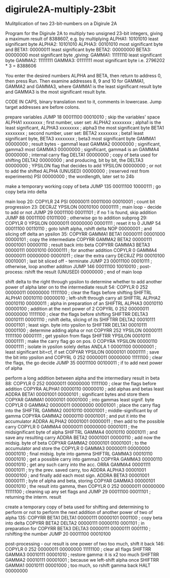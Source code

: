 # digirule2A-multiply-23bit
Mulitplication of two 23-bit-numbers on a Digirule 2A

Program for the Digirule 2A to multiply two unsigned 23-bit integers, giving
a maximum result of 8388607, e.g. by multiplying
ALPHA1: 10101010 least significant byte
ALPHA2: 10101010
ALPHA3: 00101010 most significant byte
and
BETA1:  00000011 least significant byte
BETA2:  00000000
BETA3:  00000000 most significant byte
,giving:
GAMMA1: 11111110 least significant byte
GAMMA2: 11111111
GAMMA3: 01111111 most significant byte
i.e. 2796202 * 3 = 8388606

You enter the desired numbers ALPHA and BETA, then return to address 0, then
press Run. Then examine addresses 8, 9 and 10 for GAMMA1, GAMMA2 and GAMMA3,
where GAMMA1 is the least significant result byte and GAMMA3 is the most
significant result byte.

CODE IN CAPS, binary translation next to it, comments in lowercase. Jump
target addresses are before colons.

prepare variables
JUMP 18          00011100 00010010          ; skip the variables' space
ALPHA1           xxxxxxxx                   ; first number, user set:
ALPHA2           xxxxxxxx                   ; alpha1 is the least significant,
ALPHA3           xxxxxxxx                   ; alpha3 the most significant byte
BETA1            xxxxxxxx                   ; second number, user set:
BETA2            xxxxxxxx                   ; beta1 least significant byte,
BETA3            xxxxxxxx                   ; beta3 most significant byte
GAMMA1           00000000                   ; result bytes - gamma1 least
GAMMA2           00000000                   ; significant, gamma3 most
GAMMA3           00000000                   ; significant, gamma4 is an
GAMMA4           00000000                   ; internal carry flag
DELTA1           00000000                   ; copy of beta used for shifting
DELTA2           00000000                   ; and producing, bit by bit, the
DELTA3           00000000                   ; YPSILON flag that decides to add
YPSILON          00000000                   ; or not to add the shifted ALPHA
(UNUSED)         00000000                   ; (reserved rest from experiments)
PSI              00000000                   ; the wordlength, later set to 24b

make a temporary working copy of beta
JUMP 135         00011100 10000111          ; go copy beta into delta

main loop
20: COPYLR 24 PSI         00000011 00011000 00010001 ; count bit progression
23: DECRJZ YPSILON        00010100 00001111 ; main loop - decide to add or not
JUMP 29          00011100 00011101          ; if no 1 is found, skip addition
JUMP 88          00011100 01011000          ; otherwise go to addition subprog
29: COPYLR 0 YPSILON      00000011 00000000 00001111 ; reset it to 0
JUMP 54          00011100 00110110          ; goto lshift alpha, rshift delta
NOP              00000001                   ; and slicing off delta an ypsilon
35: COPYRR GAMMA1 BETA1   00000111 00001000 00000101 ; copy the intermediate
COPYRR GAMMA2 BETA2       00000111 00001001 00000110 ; result back into beta
COPYRR GAMMA3 BETA3       00000111 00001010 00000111 ; for another addition
COPYLR 0 GAMMA4           00000011 00000000 00001011 ; clear the extra carry
DECRJZ PSI       00010100 00010001          ; last bit sliced off - terminate
JUMP 23          00011100 00010111          ; otherwise, loop another additon
JUMP 146         00011100 10010010          ; post-process: rshift the result
(UNUSED)         00000000                   ; end of main loop

shift delta to the right through ypsilon to determine whether to add
another power of alpha later on to the intermediate result
54: COPYLR 0 252 00000011 00000000 11111100 ; clear the flags before shifting
SHIFTRL ALPHA1   00010110 00000010          ; left-shift through carry all
SHIFTRL ALPHA2   00010110 00000011          ; alpha in preparation of an
SHIFTRL ALPHA3   00010110 00000100          ; addition at the next power of 2
COPYRL 0 252     00000011 00000000 11111100 ; clear the flags before shifting
SHIFTRR DELTA3   00010111 00001110          ; rshift delta, slicing of its
SHIFTRR DELTA2   00010111 00001101          ; least sign. byte into ypsilon to
SHIFTRR DELTA1   00010111 00001100          ; determine adding alpha or not
COPYRR 252 YPSILON        00000111 11111100 00001111 ; get ypsilon from flags
SHIFTRR YPSILON  00010111 00001111          ; make the carry flag go on pos. 0
COPYRA YPSILON   00000110 00001111          ; isolate in ypsilon solely deltas
ANDLA 1          00001100 00000001          ; least significant bit=cf, if set
COPYAR YPSILON   00000101 00001111          ; save the bit into ypsilon and
COPYRL 0 252     00000011 00000000 11111100 ; clear the flags, the go decide
JUMP 35          00011100 00100011          ; if to add next power of alpha

perform a long addition between alpha and the intermediary result in beta
88: COPYLR 0 252 00000011 00000000 11111100 ; clear the flags before addition
COPYRA ALPHA1    00000110 00000010          ; add alphas and betas least
ADDRA BETA1      00001001 00000101          ; significant bytes and store them
COPYAR GAMMA1    00000101 00001000          ; into gammas least signif. byte
COPYLR 0 GAMMA2  00000011 00000000 00001001 ; place the carry flag into the
SHIFTRL GAMMA2   00010110 00001001          ; middle-significant by of gamma
COPYRA GAMMA2    00000110 00001001          ; and put it into the accumulator
ADDRA ALPHA2     00001001 00000011          ; then add to the possible carry
COPYLR 0 GAMMA4  00000011 00000000 00001011 ; the midsignificant byte of alpha
SHIFTRL GAMMA4   00010110 00001011          ; and save any resulting carry
ADDRA BETA2      00001001 00000110          ; add now the midsig. byte of beta 
COPYAR GAMMA2    00000101 00001001          ; to the accumulator and store the
COPYLR 0 GAMMA3  00000011 00000000 00001010 ; final midsig. byte into gamma
SHIFTRL GAMMA3   00010110 00001010          ; get a possible carry into gamma3
COPYRA GAMMA3    00000110 00001010          ; get any such carry into the acc.
ORRA GAMMA4      00001111 00001011          ; try the prev. saved carry, too
ADDRA ALPHA3     00001001 00000100          ; and finally add each most sign.
ADDRA BETA3      00001001 00000111          ; byte of alpha and beta, storing
COPYAR GAMMA3    00000101 00001010          ; the result into gamma, then
COPYLR 0 252     00000011 00000000 11111100 ; cleaning up any set flags and
JUMP 29          00011100 00011101          ; returning the interm. result

create a temporary copy of beta used for shifting and determining to
perform or not to perform the next addition of another power of two of alpha
135: COPYRR BETA1 DELTA1  00000111 00000101 0001100  ; copy beta into delta
COPYRR BETA2 DELTA2       00000111 00000110 0001101  ; in preparation for
COPYRR BETA3 DELTA3       00000111 00000111 0001110  ; rshifting the number
JUMP 20                   00011100 00010100

post-processing - our result is one power of two too much, shift it back
146: COPYLR 0 252         00000011 00000000 11111100 ; clear all flags
SHIFTRR GAMMA3   00010111 00001010          ; restore gamma: it is x2 too much
SHIFTRR GAMMA2   00010111 00001001          ; because we left-shift alpha once
SHIFTRR GAMMA1   00010111 00001000          ; too much, so rshift gamma back
HALT             00000000

